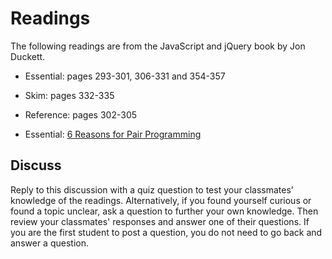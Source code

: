 # Readings

The following readings are from the JavaScript and jQuery book by Jon Duckett.

- Essential: pages 293-301, 306-331 and 354-357
- Skim: pages 332-335
- Reference: pages 302-305

- Essential: [6 Reasons for Pair Programming](https://www.codefellows.org/blog/6-reasons-for-pair-programming/)

## Discuss

Reply to this discussion with a quiz question to test your classmates’ knowledge of the readings. Alternatively, if you found yourself curious or found a topic unclear, ask a question to further your own knowledge. Then review your classmates' responses and answer one of their questions. If you are the first student to post a question, you do not need to go back and answer a question.
